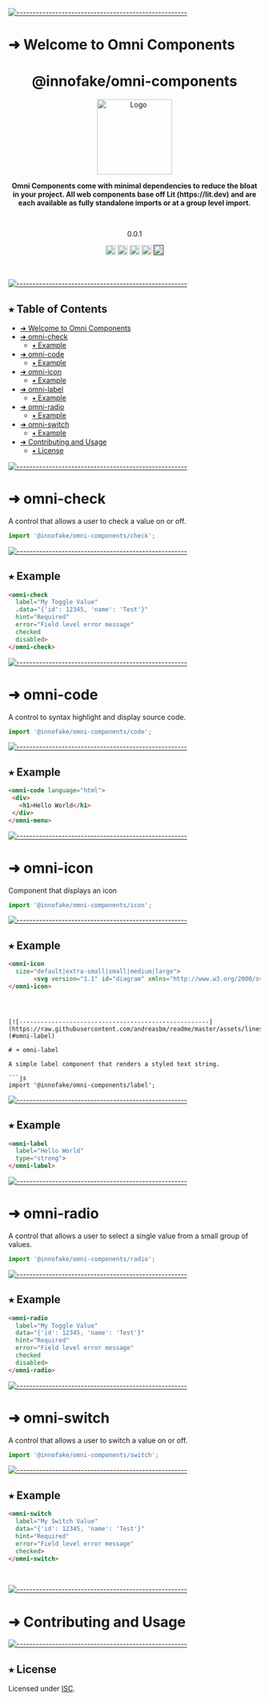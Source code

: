 <!-- ⚠️ This README has been generated from the file(s) "blueprint.md" ⚠️-->
[![-----------------------------------------------------](https://raw.githubusercontent.com/andreasbm/readme/master/assets/lines/aqua.png)](#welcome-to-omni-components-)

# ➜ Welcome to Omni Components 
<h1 align="center">@innofake/omni-components</h1>
<p align="center">
  <img src="https://avatars.githubusercontent.com/u/107934107" alt="Logo" width="150" height="auto" />
</p>

<p align="center">
  <b>Omni Components come with minimal dependencies to reduce the bloat in your project. All web components base off Lit (https://lit.dev) and are each available as fully standalone imports or at a group level import.</b></br>
  <sub><sub>
</p>

<br />

<p align="center">0.0.1</p>

<p align="center">
		<a href="https://npmcharts.com/compare/@innofake/omni-components?minimal=true"><img alt="Downloads per month" src="https://img.shields.io/npm/dm/@innofake/omni-components.svg" height="20"/></a>
<a href="https://www.npmjs.com/package/@innofake/omni-components"><img alt="NPM Version" src="https://img.shields.io/npm/v/@innofake/omni-components.svg" height="20"/></a>
<a href="https://david-dm.org/innofake/omni-components"><img alt="Dependencies" src="https://img.shields.io/david/innofake/omni-components.svg" height="20"/></a>
<a href="https://github.com/innofake/omni-components/graphs/contributors"><img alt="Contributors" src="https://img.shields.io/github/contributors/innofake/omni-components.svg" height="20"/></a>
<a href=""><img alt="Repository: Private" src="https://img.shields.io/badge/Repository-private-lightgrey.svg" height="20"/></a>
	</p>


&nbsp;

[![-----------------------------------------------------](https://raw.githubusercontent.com/andreasbm/readme/master/assets/lines/aqua.png)](#table-of-contents)

## ⭑ Table of Contents

* [➜ Welcome to Omni Components ](#-welcome-to-omni-components-)
* [➜ omni-check](#-omni-check)
	* [⭑ Example](#-example)
* [➜ omni-code](#-omni-code)
	* [⭑ Example](#-example-1)
* [➜ omni-icon](#-omni-icon)
	* [⭑ Example](#-example-2)
* [➜ omni-label](#-omni-label)
	* [⭑ Example](#-example-3)
* [➜ omni-radio](#-omni-radio)
	* [⭑ Example](#-example-4)
* [➜ omni-switch](#-omni-switch)
	* [⭑ Example](#-example-5)
* [➜ Contributing and Usage](#-contributing-and-usage)
	* [⭑ License](#-license)
&nbsp;


[![-----------------------------------------------------](https://raw.githubusercontent.com/andreasbm/readme/master/assets/lines/aqua.png)](#omni-check)

# ➜ omni-check

A control that allows a user to check a value on or off.

```js 
import '@innofake/omni-components/check'; 
```


[![-----------------------------------------------------](https://raw.githubusercontent.com/andreasbm/readme/master/assets/lines/aqua.png)](#example)

## ⭑ Example

```html
<omni-check
  label="My Toggle Value"
  .data="{'id': 12345, 'name': 'Test'}"
  hint="Required"
  error="Field level error message"
  checked
  disabled>
</omni-check>
```



[![-----------------------------------------------------](https://raw.githubusercontent.com/andreasbm/readme/master/assets/lines/aqua.png)](#omni-code)

# ➜ omni-code

A control to syntax highlight and display source code.

```js 
import '@innofake/omni-components/code'; 
```


[![-----------------------------------------------------](https://raw.githubusercontent.com/andreasbm/readme/master/assets/lines/aqua.png)](#example)

## ⭑ Example

```html
<omni-code language="html">
 <div>
   <h1>Hello World</h1>
 </div>
</omni-menu>
```



[![-----------------------------------------------------](https://raw.githubusercontent.com/andreasbm/readme/master/assets/lines/aqua.png)](#omni-icon)

# ➜ omni-icon

Component that displays an icon

```js 
import '@innofake/omni-components/icon'; 
```


[![-----------------------------------------------------](https://raw.githubusercontent.com/andreasbm/readme/master/assets/lines/aqua.png)](#example)

## ⭑ Example

```html
<omni-icon
  size="default|extra-small|small|medium|large">
	   <svg version="1.1" id="diagram" xmlns="http://www.w3.org/2000/svg" xmlns:xlink="http://www.w3.org/1999/xlink" x="0px" y="0px" width="375px" height="150px"><path d="M45,11.5H33.333c0.735-1.159,1.167-2.528,1.167-4C34.5,3.364,31.136,0,27,0s-7.5,3.364-7.5,7.5c0,1.472,0.432,2.841,1.167,4H9l-9,32h54L45,11.5z M22.5,7.5C22.5,5.019,24.519,3,27,3s4.5,2.019,4.5,4.5c0,1.752-1.017,3.257-2.481,4h-4.037 C23.517,10.757,22.5,9.252,22.5,7.5z" id="control"/></svg>
</omni-icon>

```

```



[![-----------------------------------------------------](https://raw.githubusercontent.com/andreasbm/readme/master/assets/lines/aqua.png)](#omni-label)

# ➜ omni-label

A simple label component that renders a styled text string.

```js 
import '@innofake/omni-components/label'; 
```


[![-----------------------------------------------------](https://raw.githubusercontent.com/andreasbm/readme/master/assets/lines/aqua.png)](#example)

## ⭑ Example

```html
<omni-label
  label="Hello World"
  type="strong">
</omni-label>
```



[![-----------------------------------------------------](https://raw.githubusercontent.com/andreasbm/readme/master/assets/lines/aqua.png)](#omni-radio)

# ➜ omni-radio

A control that allows a user to select a single value from a small group of values.

```js 
import '@innofake/omni-components/radio'; 
```


[![-----------------------------------------------------](https://raw.githubusercontent.com/andreasbm/readme/master/assets/lines/aqua.png)](#example)

## ⭑ Example

```html
<omni-radio
  label="My Toggle Value"
  data="{'id': 12345, 'name': 'Test'}"
  hint="Required"
  error="Field level error message"
  checked
  disabled>
</omni-radio>
```



[![-----------------------------------------------------](https://raw.githubusercontent.com/andreasbm/readme/master/assets/lines/aqua.png)](#omni-switch)

# ➜ omni-switch

A control that allows a user to switch a value on or off.

```js 
import '@innofake/omni-components/switch'; 
```


[![-----------------------------------------------------](https://raw.githubusercontent.com/andreasbm/readme/master/assets/lines/aqua.png)](#example)

## ⭑ Example

```html
<omni-switch
  label="My Switch Value"
  data="{'id': 12345, 'name': 'Test'}"
  hint="Required"
  error="Field level error message"
  checked>
</omni-switch>
```


&nbsp;

[![-----------------------------------------------------](https://raw.githubusercontent.com/andreasbm/readme/master/assets/lines/aqua.png)](#contributing-and-usage)

# ➜ Contributing and Usage
<!-- readme: contributors -start -->
<!-- readme: contributors -end -->

[![-----------------------------------------------------](https://raw.githubusercontent.com/andreasbm/readme/master/assets/lines/aqua.png)](#license)

## ⭑ License
	
Licensed under [ISC](https://opensource.org/licenses/ISC).